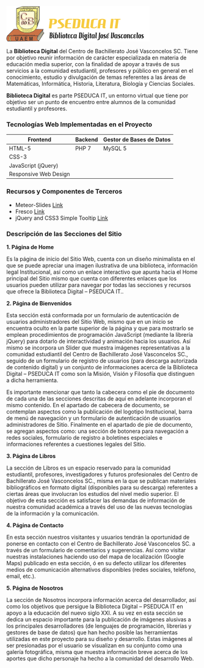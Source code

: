 ![Logotipo Biblioteca Digital PSEDUCA IT](https://github.com/jsconestilo/BibliotecaDigital/blob/master/logotipoBibliotecaDigital.png)

La **Biblioteca Digital** del Centro de Bachillerato José Vasconcelos SC. Tiene por objetivo reunir información de carácter especializada en materia de educación media superior, con la finalidad de apoyar a través de sus servicios a la comunidad estudiantil, profesores y público en general en el conocimiento, estudio y divulgación de temas referentes a las áreas de Matemáticas, Informática, Historia, Literatura, Biología y Ciencias Sociales.

**Biblioteca Digital** es parte PSEDUCA IT, un entorno virtual que tiene por objetivo ser un punto de encuentro entre alumnos de la comunidad estudiantil y profesores.

### Tecnologías Web Implementadas en el Proyecto

| Frontend               | Backend | Gestor de Bases de Datos |
| ---------------------- | ------- | ------------------------ |
| HTML-5                 | PHP 7   | MySQL 5 			      |
| CSS-3                  |         			                  |
| JavaScript (jQuery)    |                                    |
| Responsive Web Design  |                                    |

### Recursos y Componentes de Terceros

* Meteor-Slides [Link](http://wordpress.org/plugins/meteor-slides/)
* Fresco [Link](http://www.frescojs.com/)
* jQuery and CSS3 Simple Tooltip [Link](http://www.htmldrive.net/items/show/681/jQuery-and-CSS3-Simple-tooltip)

### Descripción de las Secciones del Sitio

**1. Página de Home**

   Es la página de inicio del Sitio Web, cuenta con un diseño minimalista en el que se puede apreciar una imagen ilustrativa de una biblioteca, información legal Institucional, así como un enlace interactivo que apunta hacia el Home principal del Sitio mismo que cuenta con diferentes enlaces que los usuarios pueden utilizar para navegar por todas las secciones y recursos que ofrece la Biblioteca Digital – PSEDUCA IT..

**2. Página de Bienvenidos**

   Esta sección está conformada por un formulario de autenticación de usuarios administradores del Sitio Web, mismo que en un inicio se encuentra oculto en la parte superior de la página y que para mostrarlo se emplean procedimientos de programación JavaScript (mediante la librería jQuery) para dotarlo de interactividad y animación hacia los usuarios. Así mismo se incorpora un Slider que muestra imágenes representativas a la comunidad estudiantil del Centro de Bachillerato José Vasconcelos SC., seguido de un formulario de registro de usuarios (para descarga autorizada de contenido digital) y un conjunto de informaciones acerca de la Biblioteca Digital – PSEDUCA IT como son la Misión, Visión y Filosofía que distinguen a dicha herramienta.

   Es importante mencionar que tanto la cabecera como el pie de documento de cada una de las secciones descritas de aquí en adelante incorporan el mismo contenido. En el apartado de cabecera de documento, se contemplan aspectos como la publicación del logotipo Institucional, barra de menú de navegación y un formulario de autenticación de usuarios administradores de Sitio. Finalmente en el apartado de pie de documento, se agregan aspectos como: una sección de botonera para navegación a redes sociales, formulario de registro a boletines especiales e informaciones referentes a cuestiones legales del Sitio.

**3. Página de Libros**

   La sección de Libros es un espacio reservado para la comunidad estudiantil, profesores, investigadores y futuros profesionales del Centro de Bachillerato José Vasconcelos SC., misma en la que se publican materiales bibliográficos en formato digital (disponibles para su descarga) referentes a ciertas áreas que involucran los estudios del nivel medio superior. El objetivo de esta sección es satisfacer las demandas de información de nuestra comunidad académica a través del uso de las nuevas tecnologías de la información y la comunicación.

**4. Página de Contacto**

   En esta sección nuestros visitantes y usuarios tendrán la oportunidad de ponerse en contacto con el Centro de Bachillerato José Vasconcelos SC. a través de un formulario de comentarios y sugerencias. Así como visitar nuestras instalaciones haciendo uso del mapa de localización (Google Maps) publicado en esta sección, ó en su defecto utilizar los diferentes medios de comunicación alternativos disponibles (redes sociales, teléfono, email, etc.).

**5. Página de Nosotros**

   La sección de Nosotros incorpora información acerca del desarrollador, así como los objetivos que persigue la Biblioteca Digital – PSEDUCA IT en apoyo a la educación del nuevo siglo XXI. A su vez en esta sección se dedica un espacio importante para la publicación de imágenes alusivas a los principales desarrolladores (de lenguajes de programación, librerías y gestores de base de datos) que han hecho posible las herramientas utilizadas en este proyecto para su diseño y desarrollo. Estas imágenes al ser presionadas por el usuario se visualizan en su conjunto como una galería fotográfica, misma que muestra información breve acerca de los aportes que dicho personaje ha hecho a la comunidad del desarrollo Web.